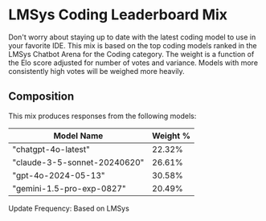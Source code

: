 # LMSys Coding Leaderboard Mix

Don't worry about staying up to date with the latest coding model to use in your favorite IDE. This mix is based on the top coding models ranked in the LMSys Chatbot Arena for the Coding category. The weight is a function of the Elo score adjusted for number of votes and variance. Models with more consistently high votes will be weighed more heavily.

## Composition

This mix produces responses from the following models:

| Model Name                   | Weight % |
| ---------------------------- | -------- |
| "chatgpt-4o-latest"          | 22.32%   |
| "claude-3-5-sonnet-20240620" | 26.61%   |
| "gpt-4o-2024-05-13"          | 30.58%   |
| "gemini-1.5-pro-exp-0827"    | 20.49%   |

Update Frequency: Based on LMSys
